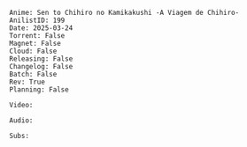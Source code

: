 ```Metadata
Anime: Sen to Chihiro no Kamikakushi -A Viagem de Chihiro-
AnilistID: 199
Date: 2025-03-24
Torrent: False
Magnet: False
Cloud: False
Releasing: False
Changelog: False
Batch: False
Rev: True
Planning: False
```

```Info
Video:

Audio:

Subs:

```

```Changelog

```

```Arquivos

```
